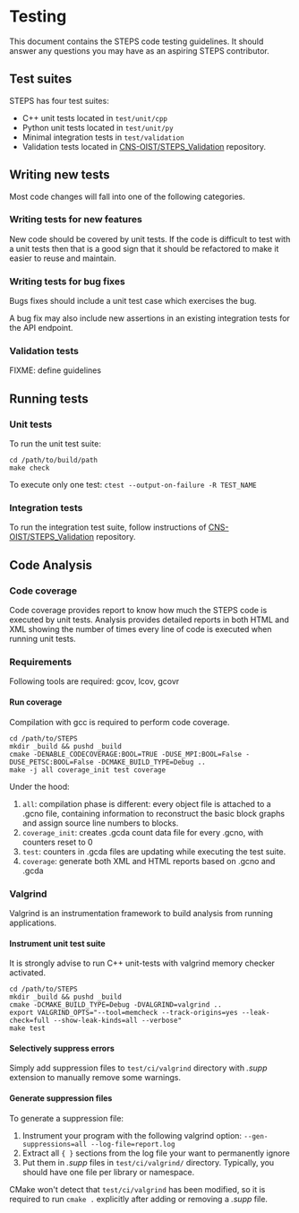 # Testing

This document contains the STEPS code testing guidelines. It should answer any
questions you may have as an aspiring STEPS contributor.

## Test suites

STEPS has four test suites:

* C++ unit tests located in `test/unit/cpp`
* Python unit tests located in `test/unit/py`
* Minimal integration tests in `test/validation`
* Validation tests located in [CNS-OIST/STEPS_Validation](https://github.com/CNS-OIST/STEPS_Validation)
repository.

## Writing new tests

Most code changes will fall into one of the following categories.

### Writing tests for new features

New code should be covered by unit tests. If the code is difficult to test with
a unit tests then that is a good sign that it should be refactored to make it
easier to reuse and maintain.

### Writing tests for bug fixes

Bugs fixes should include a unit test case which exercises the bug.

A bug fix may also include new assertions in an existing integration tests for the
API endpoint.

### Validation tests

FIXME: define guidelines

## Running tests

### Unit tests
To run the unit test suite:

```
cd /path/to/build/path
make check
```

To execute only one test: `ctest --output-on-failure -R TEST_NAME`

### Integration tests

To run the integration test suite, follow instructions of
[CNS-OIST/STEPS_Validation](https://github.com/CNS-OIST/STEPS_Validation)
repository.


## Code Analysis

### Code coverage

Code coverage provides report to know how much the STEPS code is executed
by unit tests. Analysis provides detailed reports in both HTML and XML
showing the number of times every line of code is executed when running
unit tests.

### Requirements

Following tools are required: gcov, lcov, gcovr

#### Run coverage

Compilation with gcc is required to perform code coverage.

```
cd /path/to/STEPS
mkdir _build && pushd _build
cmake -DENABLE_CODECOVERAGE:BOOL=TRUE -DUSE_MPI:BOOL=False -DUSE_PETSC:BOOL=False -DCMAKE_BUILD_TYPE=Debug ..
make -j all coverage_init test coverage
```

Under the hood:

1. `all`: compilation phase is different: every object file is attached to a .gcno file,
containing information to reconstruct the basic block graphs and assign source line
numbers to blocks.
1. `coverage_init`: creates .gcda count data file for every .gcno,
with counters reset to 0
1. `test`: counters in .gcda files are updating while executing the test suite.
1. `coverage`: generate both XML and HTML reports based on .gcno and .gcda

### Valgrind

Valgrind is an instrumentation framework to build analysis from running applications.


#### Instrument unit test suite

It is strongly advise to run C++ unit-tests with valgrind memory checker activated.

```
cd /path/to/STEPS
mkdir _build && pushd _build
cmake -DCMAKE_BUILD_TYPE=Debug -DVALGRIND=valgrind ..
export VALGRIND_OPTS="--tool=memcheck --track-origins=yes --leak-check=full --show-leak-kinds=all --verbose"
make test
```

#### Selectively suppress errors

Simply add suppression files to `test/ci/valgrind` directory with *.supp* extension
to manually remove some warnings.

#### Generate suppression files

To generate a suppression file:
1. Instrument your program with the following valgrind option:
`--gen-suppressions=all --log-file=report.log`
1. Extract all `{ }` sections from the log file your want to permanently ignore
1. Put them in *.supp* files in `test/ci/valgrind/` directory. Typically, you should
   have one file per library or namespace.

CMake won't detect that `test/ci/valgrind` has been modified, so it is required
to run `cmake .` explicitly after adding or removing a *.supp* file.
